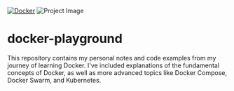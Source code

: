 [![Docker](https://badgen.net/badge/icon/docker?icon=docker&label)](https://https://docker.com/)
![Project Image](https://www.docker.com/wp-content/uploads/2022/03/Docker-Logo-White-RGB_Horizontal.png)


# docker-playground
This repository contains my personal notes and code examples from my journey of learning Docker. I've included explanations of the fundamental concepts of Docker, as well as more advanced topics like Docker Compose, Docker Swarm, and Kubernetes. 
